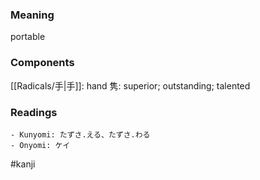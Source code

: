 ### Meaning

portable

### Components

[[Radicals/手|手]]: hand 隽: superior; outstanding; talented

### Readings

```
- Kunyomi: たずさ.える、たずさ.わる
- Onyomi: ケイ
```

#kanji
